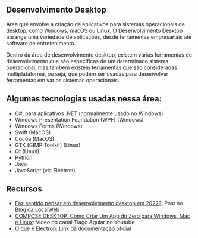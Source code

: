 ## Desenvolvimento Desktop

Área que envolve a criação de aplicativos para sistemas operacionais de desktop, como Windows, macOS ou Linux. O Desenvolvimento Desktop abrange uma variedade de aplicações, desde ferramentas empresariais até software de entretenimento.

Dentro da área de desenvolvimento desktop, existem várias ferramentas de desenvolvimento que são específicas de um determinado sistema operacional, mas também existem ferramentas que são consideradas multiplataforma, ou seja, que podem ser usadas para desenvolver ferramentas em vários sistemas operacionais.

## Algumas tecnologias usadas nessa área:

-   C#, para aplicativos .NET (normalmente usado no Windows)
-   Windows Presentation Foundation (WPF) (Windows)
-   Windows Forms (Windows)
-   Swift (MacOS)
-   Cocoa (MacOS)
-   GTK (GIMP Toolkit) (Linux)
-   Qt (Linux)
-   Python
-   Java
-   JavaScript (via Electron)

## Recursos

-   [Faz sentido pensar em desenvolvimento desktop em 2022?](https://www.locaweb.com.br/blog/temas/codigo-aberto/desenvolvimento-desktop/): Post no Blog da LocalWeb
-   [COMPOSE DESKTOP: Como Criar Um App do Zero para Windows, Mac e Linux](https://www.youtube.com/watch?v=y9kaLQWP-hU): Vídeo do canal Tiago Aguiar no Youtube
-   [O que é Electron](https://www.electronjs.org/pt/docs/latest): Link da documentação oficial
